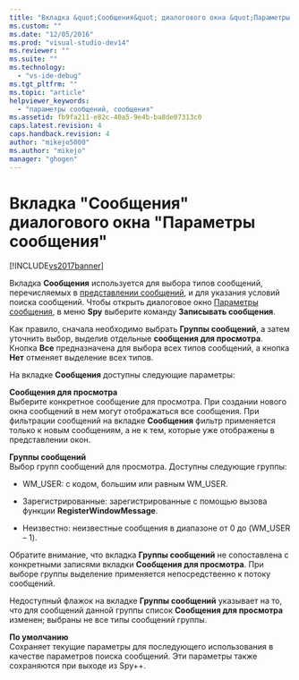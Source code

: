 ```yaml
---
title: "Вкладка &quot;Сообщения&quot; диалогового окна &quot;Параметры сообщения&quot; | Microsoft Docs"
ms.custom: ""
ms.date: "12/05/2016"
ms.prod: "visual-studio-dev14"
ms.reviewer: ""
ms.suite: ""
ms.technology: 
  - "vs-ide-debug"
ms.tgt_pltfrm: ""
ms.topic: "article"
helpviewer_keywords: 
  - "параметры сообщений, сообщения"
ms.assetid: fb9fa211-e82c-40a5-9e4b-ba8de07313c0
caps.latest.revision: 4
caps.handback.revision: 4
author: "mikejo5000"
ms.author: "mikejo"
manager: "ghogen"
---
```

# Вкладка &quot;Сообщения&quot; диалогового окна &quot;Параметры сообщения&quot;
[!INCLUDE[vs2017banner](../code-quality/includes/vs2017banner.md)]

Вкладка **Сообщения** используется для выбора типов сообщений, перечисляемых в [представлении сообщений](../debugger/messages-view.md), и для указания условий поиска сообщений.  Чтобы открыть диалоговое окно [Параметры сообщения](../debugger/message-options-dialog-box.md), в меню **Spy** выберите команду **Записывать сообщения**.  
  
 Как правило, сначала необходимо выбрать **Группы сообщений**, а затем уточнить выбор, выделив отдельные **сообщения для просмотра**.  Кнопка **Все** предназначена для выбора всех типов сообщений, а кнопка **Нет** отменяет выделение всех типов.  
  
 На вкладке **Сообщения** доступны следующие параметры:  
  
 **Сообщения для просмотра**  
 Выберите конкретное сообщение для просмотра.  При создании нового окна сообщений в нем могут отображаться все сообщения.  При фильтрации сообщений на вкладке **Сообщения** фильтр применяется только к новым сообщениям, а не к тем, которые уже отображены в представлении окон.  
  
 **Группы сообщений**  
 Выбор групп сообщений для просмотра.  Доступны следующие группы:  
  
-   WM\_USER: с кодом, большим или равным WM\_USER.  
  
-   Зарегистрированные: зарегистрированные с помощью вызова функции **RegisterWindowMessage**.  
  
-   Неизвестно: неизвестные сообщения в диапазоне от 0 до \(WM\_USER – 1\).  
  
 Обратите внимание, что вкладка **Группы сообщений** не сопоставлена с конкретными записями вкладки **Сообщения для просмотра**.  При выборе группы выделение применяется непосредственно к потоку сообщений.  
  
 Недоступный флажок на вкладке **Группы сообщений** указывает на то, что для сообщений данной группы список **Сообщения для просмотра** изменен; выбраны не все типы сообщений группы.  
  
 **По умолчанию**  
 Сохраняет текущие параметры для последующего использования в качестве параметров поиска сообщений.  Эти параметры также сохраняются при выходе из Spy\+\+.